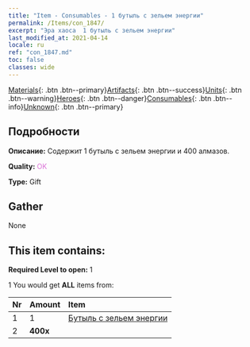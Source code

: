 ```yaml
---
title: "Item - Consumables - 1 бутыль с зельем энергии"
permalink: /Items/con_1847/
excerpt: "Эра хаоса  1 бутыль с зельем энергии"
last_modified_at: 2021-04-14
locale: ru
ref: "con_1847.md"
toc: false
classes: wide
---
```

 [Materials](/ru/Items/){: .btn .btn--primary}[Artifacts](/ru/Items/Artifacts/){: .btn .btn--success}[Units](/ru/Items/Units/){: .btn .btn--warning}[Heroes](/ru/Items/Heroes/){: .btn .btn--danger}[Consumables](/ru/Items/Consumables/){: .btn .btn--info}[Unknown](/ru/Items/Unknown/){: .btn .btn--primary}

## Подробности
 **Описание:** Содержит 1 бутыль с зельем энергии и 400 алмазов.

 **Quality:** <span style="color: #DA70D6">OK</span>

 **Type:** Gift

## Gather

  None

## This item contains:

 **Required Level to open:** 1

 1 You would get **ALL** items  from:

  | Nr | Amount |     Item    |
  |:---|:-------|:------------|
  | 1 | 1 | [Бутыль с зельем энергии](/ru/Items/con_1850/) | 
  | 2 |  **400x** | <i class="fas fa-gem"/> |  | 
